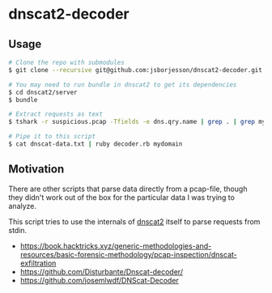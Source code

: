 # dnscat2-decoder

## Usage

```bash
# Clone the repo with submodules
$ git clone --recursive git@github.com:jsborjesson/dnscat2-decoder.git

# You may need to run bundle in dnscat2 to get its dependencies
$ cd dnscat2/server
$ bundle

# Extract requests as text
$ tshark -r suspicious.pcap -Tfields -e dns.qry.name | grep . | grep mydomain > dnscat-data.txt

# Pipe it to this script
$ cat dnscat-data.txt | ruby decoder.rb mydomain
```

## Motivation

There are other scripts that parse data directly from a pcap-file, though they didn't work out of the box for the particular data I was trying to analyze.

This script tries to use the internals of [dnscat2](https://github.com/iagox86/dnscat2) itself to parse requests from stdin.

- https://book.hacktricks.xyz/generic-methodologies-and-resources/basic-forensic-methodology/pcap-inspection/dnscat-exfiltration
- https://github.com/Disturbante/Dnscat-decoder/
- https://github.com/josemlwdf/DNScat-Decoder
